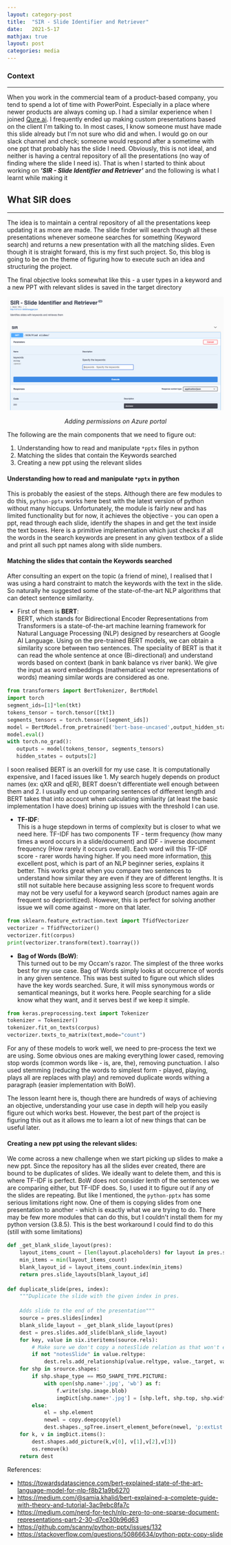 ```yaml
---  
layout: category-post  
title:  "SIR - Slide Identifier and Retriever"  
date:   2021-5-17 
mathjax: true  
layout: post  
categories: media  
---  
```

### Context   
---   
When you work in the commercial team of a product-based company, you tend to spend a lot of time with PowerPoint. Especially in a place where newer products are always coming up. I had a similar experience when I joined [Qure.ai](https://qure.ai). I frequently ended up making custom presentations based on the client I'm talking to. In most cases, I know someone must have made this slide already but I'm not sure who did and when. I would go on our slack channel and check; someone would respond after a sometime with one ppt that probably has the slide I need. Obviously, this is not ideal, and neither is having a central repository of all the presentations (no way of finding where the slide I need is). That is when I started to think about working on ***'SIR - Slide Identifier and Retriever'*** and the following is what I learnt while making it   
  
  

  
## What SIR does   
---   
The idea is to maintain a central repository of all the presentations keep updating it as more are made. The slide finder will search though all these presentations whenever someone searches for something (Keyword search) and returns a new presentation with all the matching slides. Even though it is straight forward, this is my first such project. So, this blog is going to be on the theme of figuring how to execute such an idea and structuring the project.   

The final objective looks somewhat like this - a user types in a keyword and a new PPT with relevant slides is saved in the target directory

![flowchart](/Images/SIR-demo.png)
<p style="text-align:center"><i> Adding permissions on Azure portal </i></p>

The following are the main components that we need to figure out:   
1. Understanding how to read and manipulate ```*pptx``` files in python   
2. Matching the slides that contain the Keywords searched   
3. Creating a new ppt using the relevant slides   
    
#### Understanding how to read and manipulate ```*pptx``` in python   
    
This is probably the easiest of the steps. Although there are few modules to do this, ```python-pptx``` works here best with the latest version of python without many hiccups. Unfortunately, the module is fairly new and has limited functionality but for now, it achieves the objective - you can open a ppt, read through each slide, identify the shapes in and get the text inside the text boxes. Here is a primitive implementation which just checks if all the words in the search keywords are present in any given textbox of a slide and print all such ppt names along with slide numbers.   
   
#### Matching the slides that contain the Keywords searched   
   
After consulting an expert on the topic (a friend of mine), I realised that I was using a hard constraint to match the keywords with the text in the slide. So naturally he suggested some of the state-of-the-art NLP algorithms that can detect sentence similarity.    
    
- First of them is **BERT**:   
BERT, which stands for Bidirectional Encoder Representations from Transformers is a state-of-the-art machine learning framework for Natural Language Processing (NLP) designed by researchers at Google AI Language. Using on the pre-trained BERT models, we can obtain a similarity score between two sentences. The speciality of BERT is that it can read the whole sentence at once (Bi-directional) and understand words based on context (bank in bank balance vs river bank). We give the input as word embeddings (mathematical vector representations of words) meaning similar words are considered as one.    
  
```python 
from transformers import BertTokenizer, BertModel 
import torch 
segment_ids=[1]*len(tkt) 
tokens_tensor = torch.tensor([tkt]) 
segments_tensors = torch.tensor([segment_ids]) 
model = BertModel.from_pretrained('bert-base-uncased',output_hidden_states = True) 
model.eval() 
with torch.no_grad(): 
   outputs = model(tokens_tensor, segments_tensors) 
   hidden_states = outputs[2] 
``` 
I soon realised BERT is an overkill for my use case. It is computationally expensive, and I faced issues like 1. My search hugely depends on product names (ex: qXR and qER), BERT doesn't differentiate well enough between them and 2. I usually end up comparing sentences of different length and BERT takes that into account when calculating similarity (at least the basic implementation I have does) brining up issues with the threshold I can use.   
  
- **TF-IDF**:   
This is a huge stepdown in terms of complexity but is closer to what we need here. TF-IDF has two components TF - term frequency (how many times a word occurs in a slide/document) and IDF - inverse document frequency (How rarely it occurs overall). Each word will this TF-IDF score - rarer words having higher. If you need more information, [this](https://medium.com/nerd-for-tech/nlp-zero-to-one-sparse-document-representations-part-2-30-d7ce30b96d63) excellent post, which is part of an NLP beginner series, explains it better. This works great when you compare two sentences to understand how similar they are even if they are of different lengths. It is still not suitable here because assigning less score to frequent words may not be very useful for a keyword search (product names again are frequent so deprioritized). However, this is perfect for solving another issue we will come against - more on that later.  
  
```python 
from sklearn.feature_extraction.text import TfidfVectorizer 
vectorizer = TfidfVectorizer() 
vectorizer.fit(corpus)   
print(vectorizer.transform(text).toarray()) 
``` 
  
- **Bag of Words (BoW)**:  
This turned out to be my Occam's razor. The simplest of the three works best for my use case. Bag of Words simply looks at occurrence of words in any given sentence. This was best suited to figure out which slides have the key words searched. Sure, it will miss synonymous words or semantical meanings, but it works here. People searching for a slide know what they want, and it serves best if we keep it simple.   
  
```python 
from keras.preprocessing.text import Tokenizer 
tokenizer = Tokenizer() 
tokenizer.fit_on_texts(corpus)   
vectorizer.texts_to_matrix(text,mode="count") 
``` 
For any of these models to work well, we need to pre-process the text we are using. Some obvious ones are making everything lower cased, removing stop words (common words like - is, are, the), removing punctuation. I also used stemming (reducing the words to simplest form - played, playing, plays all are replaces with play) and removed duplicate words withing a paragraph (easier implementation with BoW).  
  
The lesson learnt here is, though there are hundreds of ways of achieving an objective, understanding your use case in depth will help you easily figure out which works best. However, the best part of the project is figuring this out as it allows me to learn a lot of new things that can be useful later.  
   
#### Creating a new ppt using the relevant slides: 
  
We come across a new challenge when we start picking up slides to make a new ppt. Since the repository has all the slides ever created, there are bound to be duplicates of slides. We ideally want to delete them, and this is where TF-IDF is perfect. BoW does not consider lenth of the sentences we are comparing either, but TF-IDF does. So, I used it to figure out if any of the slides are repeating. But like I mentioned, the ```python-pptx``` has some serious limitations right now. One of them is copying slides from one presentation to another - which is exactly what we are trying to do. There may be few more modules that can do this, but I couldn't install them for my python version (3.8.5). This is the best workaround I could find to do this (still with some limitations) 
  
```python 
def _get_blank_slide_layout(pres): 
    layout_items_count = [len(layout.placeholders) for layout in pres.slide_layouts] 
    min_items = min(layout_items_count) 
    blank_layout_id = layout_items_count.index(min_items) 
    return pres.slide_layouts[blank_layout_id] 
  
def duplicate_slide(pres, index): 
    """Duplicate the slide with the given index in pres. 
  
    Adds slide to the end of the presentation""" 
    source = pres.slides[index] 
    blank_slide_layout = _get_blank_slide_layout(pres) 
    dest = pres.slides.add_slide(blank_slide_layout) 
    for key, value in six.iteritems(source.rels): 
        # Make sure we don't copy a notesSlide relation as that won't exist 
        if not "notesSlide" in value.reltype: 
            dest.rels.add_relationship(value.reltype, value._target, value.rId) 
    for shp in srource.shapes: 
        if shp.shape_type == MSO_SHAPE_TYPE.PICTURE: 
            with open(shp.name+'.jpg', 'wb') as f: 
                f.write(shp.image.blob) 
                imgDict[shp.name+'.jpg'] = [shp.left, shp.top, shp.width, shp.height] 
        else: 
            el = shp.element 
            newel = copy.deepcopy(el) 
            dest.shapes._spTree.insert_element_before(newel, 'p:extLst') 
    for k, v in imgDict.items(): 
        dest.shapes.add_picture(k,v[0], v[1],v[2],v[3]) 
        os.remove(k) 
    return dest 
``` 
   
References:  
- https://towardsdatascience.com/bert-explained-state-of-the-art-language-model-for-nlp-f8b21a9b6270 
- https://medium.com/@samia.khalid/bert-explained-a-complete-guide-with-theory-and-tutorial-3ac9ebc8fa7c 
- https://medium.com/nerd-for-tech/nlp-zero-to-one-sparse-document-representations-part-2-30-d7ce30b96d63 
- https://github.com/scanny/python-pptx/issues/132 
- https://stackoverflow.com/questions/50866634/python-pptx-copy-slide 